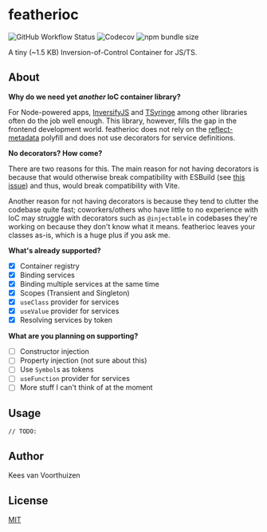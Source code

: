# featherioc
![GitHub Workflow Status](https://img.shields.io/github/workflow/status/keesvv/featherioc/CI?style=flat-square)
![Codecov](https://img.shields.io/codecov/c/github/keesvv/featherioc?style=flat-square)
![npm bundle size](https://img.shields.io/bundlephobia/min/featherioc?style=flat-square)

A tiny (~1.5 KB) Inversion-of-Control Container for JS/TS.

## About
**Why do we need yet _another_ IoC container library?**

For Node-powered apps, [InversifyJS](https://github.com/inversify/InversifyJS) and [TSyringe](https://github.com/microsoft/tsyringe) among other libraries often do the job well enough.
This library, however, fills the gap in the frontend development world. featherioc does not rely on the [reflect-metadata](https://www.npmjs.com/package/reflect-metadata) polyfill and does not use decorators for service definitions.

**No decorators? How come?**

There are two reasons for this. The main reason for not having decorators is because that would otherwise break compatibility with ESBuild (see [this issue](https://github.com/evanw/esbuild/issues/257)) and thus, would break compatibility with Vite.

Another reason for not having decorators is because they tend to clutter the codebase quite fast; coworkers/others who have little to no experience with IoC may struggle with decorators such as `@injectable` in codebases they're working on because they don't know what it means. featherioc leaves your classes as-is, which is a huge plus if you ask me.

**What's already supported?**

- [x] Container registry
- [x] Binding services
- [x] Binding multiple services at the same time
- [x] Scopes (Transient and Singleton)
- [x] `useClass` provider for services
- [x] `useValue` provider for services
- [x] Resolving services by token

**What are you planning on supporting?**

- [ ] Constructor injection
- [ ] Property injection (not sure about this)
- [ ] Use `Symbol`s as tokens
- [ ] `useFunction` provider for services
- [ ] More stuff I can't think of at the moment

## Usage
`// TODO:`

## Author
Kees van Voorthuizen

## License
[MIT](./LICENSE)
